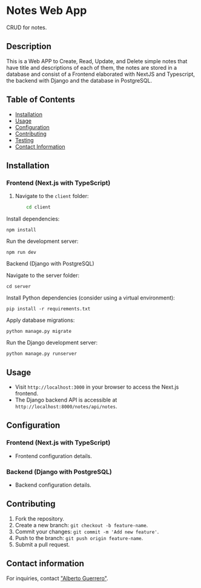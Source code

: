 # Notes Web App

CRUD for notes.

## Description

This is a Web APP to Create, Read, Update, and Delete simple notes that have title and descriptions of each of them, the notes are stored in a database and consist of a Frontend elaborated with NextJS and Typescript, the backend with Django and the database in PostgreSQL.
## Table of Contents

- [Installation](#installation)
- [Usage](#usage)
- [Configuration](#configuration)
- [Contributing](#contributing)
- [Testing](#testing)
- [Contact Information](#contact-information)



## Installation

### Frontend (Next.js with TypeScript)

1. Navigate to the `client` folder:
   ```bash
       cd client

Install dependencies:

    npm install

Run the development server:

    npm run dev

Backend (Django with PostgreSQL)

Navigate to the server folder:

    cd server

Install Python dependencies (consider using a virtual environment):

    pip install -r requirements.txt

Apply database migrations:

    python manage.py migrate

Run the Django development server:

    python manage.py runserver


## Usage

- Visit `http://localhost:3000` in your browser to access the Next.js frontend.
- The Django backend API is accessible at `http://localhost:8000/notes/api/notes`.


## Configuration

### Frontend (Next.js with TypeScript)

- Frontend configuration details.

### Backend (Django with PostgreSQL)

- Backend configuration details.

## Contributing

1. Fork the repository.
2. Create a new branch: `git checkout -b feature-name`.
3. Commit your changes: `git commit -m 'Add new feature'`.
4. Push to the branch: `git push origin feature-name`.
5. Submit a pull request.

## Contact information

For inquiries, contact ["Alberto Guerrero"](mailto:a.guerrero.c.83@gmail.com).
